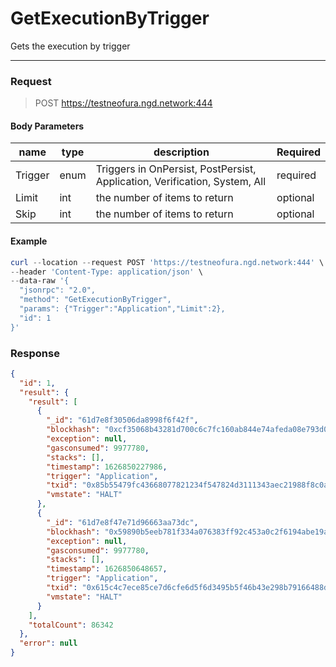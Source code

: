 # GetExecutionByTrigger
Gets the execution by trigger
<hr>

### Request

> POST https://testneofura.ngd.network:444

#### Body Parameters

|    name    | type | description | Required |
| ---------- | --- |    ------    | ----|
| Trigger    | enum|  Triggers in OnPersist, PostPersist, Application, Verification, System, All| required|
| Limit    | int|  the number of items to return| optional|
| Skip    | int|  the number of items to return| optional |


#### Example
```powershell
curl --location --request POST 'https://testneofura.ngd.network:444' \
--header 'Content-Type: application/json' \
--data-raw '{
  "jsonrpc": "2.0",
  "method": "GetExecutionByTrigger",
  "params": {"Trigger":"Application","Limit":2},
  "id": 1
}'
```
### Response
```json
{
  "id": 1,
  "result": {
    "result": [
      {
        "_id": "61d7e8f30506da8998f6f42f",
        "blockhash": "0xcf35068b43281d700c6c7fc160ab844e74afeda08e793d061bbd1bc1a1203bd4",
        "exception": null,
        "gasconsumed": 9977780,
        "stacks": [],
        "timestamp": 1626850227986,
        "trigger": "Application",
        "txid": "0x85b55479fc43668077821234f547824d3111343aec21988f8c0aa1ff9b2ee287",
        "vmstate": "HALT"
      },
      {
        "_id": "61d7e8f47e71d96663aa73dc",
        "blockhash": "0x59890b5eeb781f334a076383ff92c453a0c2f6194abe19a97d6bb1c66c15bd79",
        "exception": null,
        "gasconsumed": 9977780,
        "stacks": [],
        "timestamp": 1626850648657,
        "trigger": "Application",
        "txid": "0x615c4c7ece85ce7d6cfe6d5f6d3495b5f46b43e298b79166488dbe431f067ca7",
        "vmstate": "HALT"
      }
    ],
    "totalCount": 86342
  },
  "error": null
}
```
